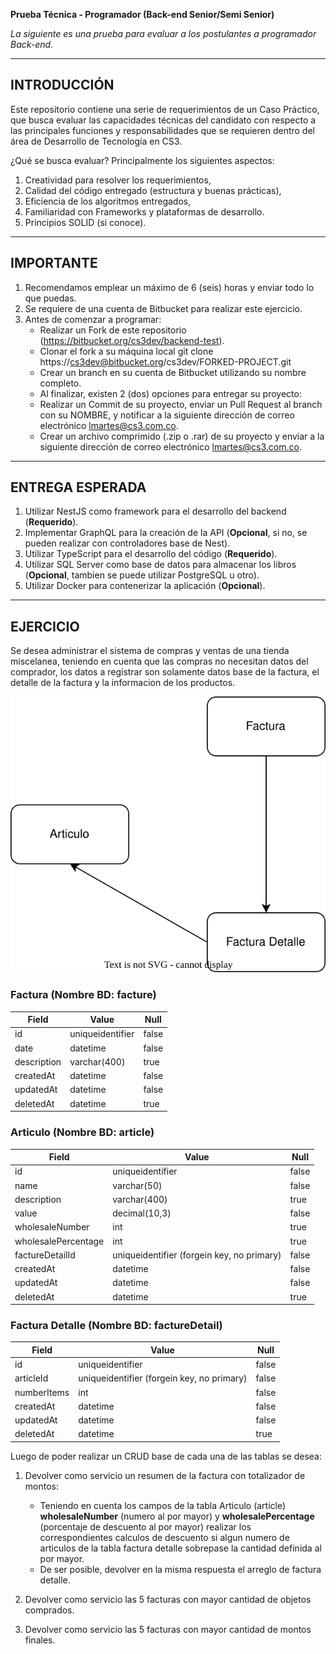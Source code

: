 **Prueba Técnica - Programador (Back-end Senior/Semi Senior)**

*La siguiente es una prueba para evaluar a los postulantes a programador Back-end.*

---

## INTRODUCCIÓN

Este repositorio contiene una serie de requerimientos de un Caso Práctico, que busca evaluar las capacidades técnicas del candidato con respecto a las principales funciones y responsabilidades que se requieren dentro del área de Desarrollo de Tecnología en CS3.

¿Qué se busca evaluar?
Principalmente los siguientes aspectos:

1. Creatividad para resolver los requerimientos,
2. Calidad del código entregado (estructura y buenas prácticas),
3. Eficiencia de los algoritmos entregados,
4. Familiaridad con Frameworks y plataformas de desarrollo.
5. Principios SOLID (si conoce).

---

## IMPORTANTE

1. Recomendamos emplear un máximo de 6 (seis) horas y enviar todo lo que puedas.
2. Se requiere de una cuenta de Bitbucket para realizar este ejercicio.
3. Antes de comenzar a programar:
    - Realizar un Fork de este repositorio (https://bitbucket.org/cs3dev/backend-test).
    - Clonar el fork a su máquina local git clone https://cs3dev@bitbucket.org/cs3dev/FORKED-PROJECT.git
    - Crear un branch en su cuenta de Bitbucket utilizando su nombre completo.
    - Al finalizar, existen 2 (dos) opciones para entregar su proyecto:
    - Realizar un Commit de su proyecto, enviar un Pull Request al branch con su NOMBRE, y notificar a la siguiente dirección de correo electrónico lmartes@cs3.com.co.
    - Crear un archivo comprimido (.zip o .rar) de su proyecto y enviar a la siguiente dirección de correo electrónico lmartes@cs3.com.co.

---

## ENTREGA ESPERADA

1. Utilizar NestJS como framework para el desarrollo del backend (**Requerido**).
2. Implementar GraphQL para la creación de la API (**Opcional**, si no, se pueden realizar con controladores base de Nest).
3. Utilizar TypeScript para el desarrollo del código (**Requerido**).
4. Utilizar SQL Server como base de datos para almacenar los libros (**Opcional**, tambien se puede utilizar PostgreSQL u otro).
6. Utilizar Docker para contenerizar la aplicación (**Opcional**).

---

## EJERCICIO

Se desea administrar el sistema de compras y ventas de una tienda miscelanea, teniendo en cuenta que las compras no necesitan datos del comprador, los datos a registrar son solamente datos base de la factura, el detalle de la factura y la informacion de los productos.

![api security diagram](img/diagrama.drawio.svg)

### Factura (Nombre BD: facture)

| Field | Value | Null |
|---|---|---|
| id | uniqueidentifier | false |
| date | datetime | false |
| description | varchar(400) | true |
| createdAt | datetime | false |
| updatedAt | datetime | false |
| deletedAt | datetime | true |

### Articulo (Nombre BD: article)

| Field | Value | Null |
|---|---|---|
| id | uniqueidentifier | false |
| name | varchar(50) | false |
| description | varchar(400) | true |
| value | decimal(10,3) | false |
| wholesaleNumber | int | true |
| wholesalePercentage | int | true |
| factureDetailId | uniqueidentifier (forgein key, no primary)  | false |
| createdAt | datetime | false |
| updatedAt | datetime | false |
| deletedAt | datetime | true |

### Factura Detalle (Nombre BD: factureDetail)

| Field | Value | Null |
|---|---|---|
| id | uniqueidentifier | false |
| articleId | uniqueidentifier (forgein key, no primary) | false |
| numberItems | int | false |
| createdAt | datetime | false |
| updatedAt | datetime | false |
| deletedAt | datetime | true |

Luego de poder realizar un CRUD base de cada una de las tablas se desea:

1. Devolver como servicio un resumen de la factura con totalizador de montos:
    - Teniendo en cuenta los campos de la tabla Articulo (article) **wholesaleNumber** (numero al por mayor) y **wholesalePercentage** (porcentaje de descuento al por mayor) realizar los correspondientes calculos de descuento si algun numero de articulos de la tabla factura detalle sobrepase la cantidad definida al por mayor.
    - De ser posible, devolver en la misma respuesta el arreglo de factura detalle.

2. Devolver como servicio las 5 facturas con mayor cantidad de objetos comprados.

3. Devolver como servicio las 5 facturas con mayor cantidad de montos finales.